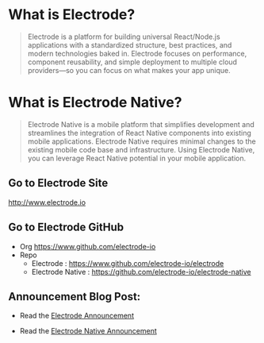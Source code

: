 # What is Electrode?

> Electrode is a platform for building universal React/Node.js applications with a standardized structure, best practices, and modern technologies baked in. Electrode focuses on performance, component reusability, and simple deployment to multiple cloud providers—so you can focus on what makes your app unique.

# What is Electrode Native?
> Electrode Native is a mobile platform that simplifies development and streamlines the integration of React Native components into existing mobile applications. Electrode Native requires minimal changes to the existing mobile code base and infrastructure. Using Electrode Native, you can leverage React Native potential in your mobile application.

## Go to Electrode Site

http://www.electrode.io

## Go to Electrode GitHub

- Org https://www.github.com/electrode-io
- Repo 
    - Electrode : https://www.github.com/electrode-io/electrode
    - Electrode Native : https://github.com/electrode-io/electrode-native

## Announcement Blog Post:

- Read the [Electrode Announcement](https://medium.com/walmartlabs/introducing-electrode-an-open-source-release-from-walmartlabs-14b836135319#.pwbddxg1z)

- Read the [Electrode Native Announcement](https://medium.com/walmartlabs/electrode-native-the-platform-for-integrating-react-native-into-your-apps-129cbabda7b8)